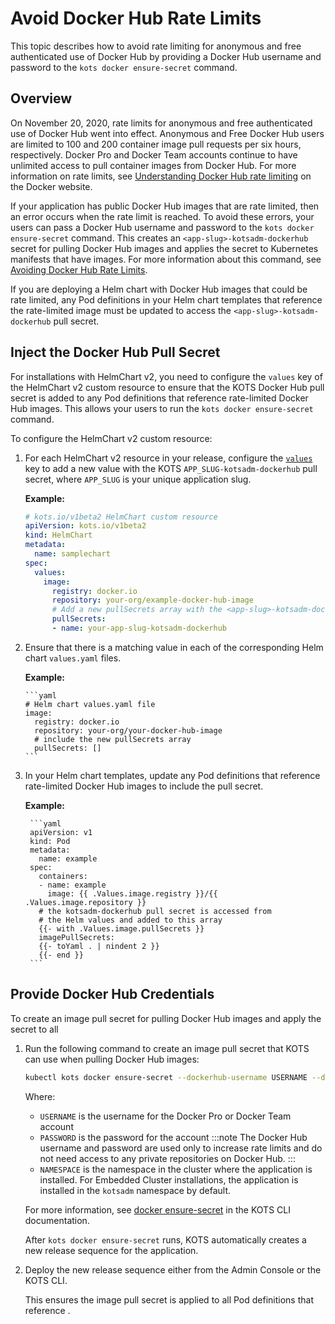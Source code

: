 # Avoid Docker Hub Rate Limits

This topic describes how to avoid rate limiting for anonymous and free authenticated use of Docker Hub by providing a Docker Hub username and password to the `kots docker ensure-secret` command.

## Overview

On November 20, 2020, rate limits for anonymous and free authenticated use of Docker Hub went into effect.
Anonymous and Free Docker Hub users are limited to 100 and 200 container image pull requests per six hours, respectively.
Docker Pro and Docker Team accounts continue to have unlimited access to pull container images from Docker Hub. For more information on rate limits, see [Understanding Docker Hub rate limiting](https://www.docker.com/increase-rate-limits) on the Docker website.

If your application has public Docker Hub images that are rate limited, then an error occurs when the rate limit is reached. To avoid these errors, your users can pass a Docker Hub username and password to the `kots docker ensure-secret` command. This creates an `<app-slug>-kotsadm-dockerhub` secret for pulling Docker Hub images and applies the secret to Kubernetes manifests that have images. For more information about this command, see [Avoiding Docker Hub Rate Limits](/enterprise/image-registry-rate-limits).

If you are deploying a Helm chart with Docker Hub images that could be rate limited, any Pod definitions in your Helm chart templates that reference the rate-limited image must be updated to access the `<app-slug>-kotsadm-dockerhub` pull secret.

## Inject the Docker Hub Pull Secret

For installations with HelmChart v2, you need to configure the `values` key of the HelmChart v2 custom resource to ensure that the KOTS Docker Hub pull secret is added to any Pod definitions that reference rate-limited Docker Hub images. This allows your users to run the `kots docker ensure-secret` command.

To configure the HelmChart v2 custom resource:

1. For each  HelmChart v2 resource in your release, configure the [`values`](/reference/custom-resource-helmchart-v2#values) key to add a new value with the KOTS `APP_SLUG-kotsadm-dockerhub` pull secret, where `APP_SLUG` is your unique application slug.

      **Example:**

      ```yaml
      # kots.io/v1beta2 HelmChart custom resource
      apiVersion: kots.io/v1beta2
      kind: HelmChart
      metadata:
        name: samplechart
      spec:
        values:
          image:
            registry: docker.io
            repository: your-org/example-docker-hub-image
            # Add a new pullSecrets array with the <app-slug>-kotsadm-dockerhub pull secret
            pullSecrets:
            - name: your-app-slug-kotsadm-dockerhub
      ```

1. Ensure that there is a matching value in each of the corresponding Helm chart `values.yaml` files.

     **Example:**

       ```yaml
       # Helm chart values.yaml file
       image:
         registry: docker.io
         repository: your-org/your-docker-hub-image
         # include the new pullSecrets array
         pullSecrets: []
       ```

1. In your Helm chart templates, update any Pod definitions that reference rate-limited Docker Hub images to include the pull secret.

     **Example:**

        ```yaml
        apiVersion: v1
        kind: Pod
        metadata:
          name: example
        spec:
          containers:
          - name: example
            image: {{ .Values.image.registry }}/{{ .Values.image.repository }}
          # the kotsadm-dockerhub pull secret is accessed from
          # the Helm values and added to this array  
          {{- with .Values.image.pullSecrets }}
          imagePullSecrets:
          {{- toYaml . | nindent 2 }}
          {{- end }}
        ```

## Provide Docker Hub Credentials

To create an image pull secret for pulling Docker Hub images and apply the secret to all 

1. Run the following command to create an image pull secret that KOTS can use when pulling Docker Hub images:

     ```bash
     kubectl kots docker ensure-secret --dockerhub-username USERNAME --dockerhub-password PASSWORD --namespace NAMESPACE
     ```

     Where:
      * `USERNAME` is the username for the Docker Pro or Docker Team account
      * `PASSWORD` is the password for the account
        :::note
        The Docker Hub username and password are used only to increase rate limits and do not need access to any private repositories on Docker Hub.
        :::
      * `NAMESPACE` is the namespace in the cluster where the application is installed. For Embedded Cluster installations, the application is installed in the `kotsadm` namespace by default.

      For more information, see [docker ensure-secret](/reference/kots-cli-docker-ensure-secret) in the KOTS CLI documentation.

     After `kots docker ensure-secret` runs, KOTS automatically creates a new release sequence for the application.

1. Deploy the new release sequence either from the Admin Console or the KOTS CLI.
   
    This ensures the image pull secret is applied to all Pod definitions that reference .